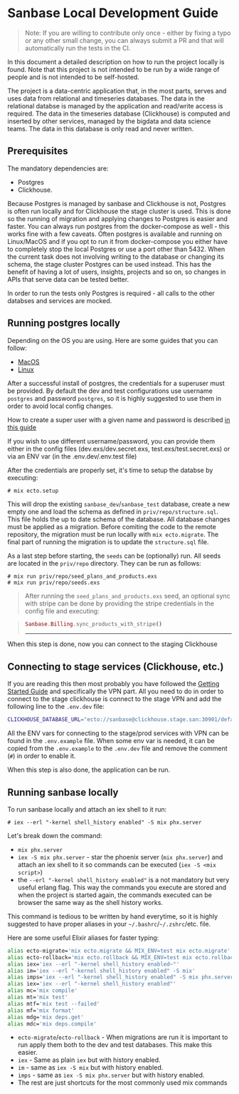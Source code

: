 # Sanbase Local Development Guide

> Note: If you are willing to contribute only once - either by fixing a typo or
> any other small change, you can always submit a PR and that will automatically
> run the tests in the CI.

In this document a detailed description on how to run the project locally is
found. Note that this project is not intended to be run by a wide range of
people and is not intended to be self-hosted.

The project is a data-centric application that, in the most parts, serves and
uses data from relational and timeseries databases. The data in the relational
databse is managed by the application and read/write access is required. The
data in the timeseries database (Clickhouse) is computed and inserted by other
services, managed by the bigdata and data science teams. The data in this
database is only read and never written.

## Prerequisites

The mandatory dependencies are:

- Postgres
- Clickhouse.

Because Postgres is managed by sanbase and Clickhouse is not, Postgres is often
run locally and for Clickhouse the stage cluster is used. This is done so the
running of migration and applying changes to Postgres is easier and faster. You
can always run postgres from the docker-compose as well - this works fine with a
few caveats. Often postgres is available and running on Linux/MacOS and if you
opt to run it from docker-compose you either have to completely stop the local
Postgres or use a port other than 5432. When the current task does not involving
writing to the database or changing its schema, the stage cluster Postgres can
be used instead. This has the benefit of having a lot of users, insights,
projects and so on, so changes in APIs that serve data can be tested better.

In order to run the tests only Postgres is required - all calls to the other
databses and services are mocked.

## Running postgres locally

Depending on the OS you are using. Here are some guides that you can follow:

- [MacOS](https://dataschool.com/learn-sql/how-to-start-a-postgresql-server-on-mac-os-x/)
- [Linux](http://postgresguide.com/setup/install.html)

After a successful install of postgres, the credentials for a superuser must be
provided. By default the dev and test configurations use username `postgres` and
password `postgres`, so it is highly suggested to use them in order to avoid
local config changes.

How to create a super user with a given name and password is described [in this
guide](https://tableplus.com/blog/2018/10/how-to-create-superuser-in-postgresql.html#:~:text=For%20the%20PostgreSQL%20verions%208.1,SUPERUSER%20WITH%20PASSWORD%20'passwordstring'%3B
)

If you wish to use different username/password, you can provide them either in
the config files (dev.exs/dev.secret.exs, test.exs/test.secret.exs) or via an ENV
var (in the .env.dev/.env.test file)

After the credentials are properly set, it's time to setup the databse by executing:

```console
# mix ecto.setup
```

This will drop the existing `sanbase_dev`/`sanbase_test` database, create a new
empty one and load the schema as defined in `priv/repo/structure.sql`. This file
holds the up to date schema of the database. All database changes must be
applied as a migration. Before comiting the code to the remote repository, the
migration must be run locally with `mix ecto.migrate`. The final part of running
the migration is to update the `structure.sql` file.

As a last step before starting, the `seeds` can be (optionally) run. All seeds
are located in the `priv/repo` directory. They can be run as follows:

```console
# mix run priv/repo/seed_plans_and_products.exs
# mix run priv/repo/seeds.exs
```

> After running the `seed_plans_and_products.exs` seed, an optional sync with stripe can be done by providing the stripe credentials in the config file and executing:

> ```elixir
> Sanbase.Billing.sync_products_with_stripe()
> ```
> ---

When this step is done, now you can connect to the staging Clickhouse

## Connecting to stage services (Clickhouse, etc.)

If you are reading this then most probably you have followed the [Getting Started Guide](https://github.com/santiment/devops/wiki/Getting-Started
) and specifically the VPN part. All you need to do in order to connect to the stage clickhouse is connect to the stage VPN and add the following line to the `.env.dev` file:

```bash
CLICKHOUSE_DATABASE_URL="ecto://sanbase@clickhouse.stage.san:30901/default"
```

All the ENV vars for connecting to the stage/prod services with VPN can be found in the `.env.example` file. When some env var is needed, it can be copied from the `.env.example` to the `.env.dev` file and remove the comment (`#`) in order to enable it.

When this step is also done, the application can be run.

## Running sanbase locally

To run sanbase locally and attach an iex shell to it run:

```console
# iex --erl "-kernel shell_history enabled" -S mix phx.server
```

Let's break down the command:
- `mix phx.server`
- `iex -S mix phx.server` - star the phoenix server (`mix phx.server`) and attach an iex shell to it so commands can be executed (`iex -S <mix script>`)
- the `--erl "-kernel shell_history enabled"` is a not mandatory but very useful erlang flag. This way the commands you execute are stored and when the project is started again, the commands executed can be browser the same way as the shell history works.

This command is tedious to be written by hand everytime, so it is highly suggested to have proper aliases in your `~/.bashrc`/`~/.zshrc`/etc. file.

Here are some useful Elixir aliases for faster typing:

```bash
alias ecto-migrate='mix ecto.migrate && MIX_ENV=test mix ecto.migrate'
alias ecto-rollback='mix ecto.rollback && MIX_ENV=test mix ecto.rollback'
alias iex='iex --erl "-kernel shell_history enabled~"'
alias im='iex --erl "-kernel shell_history enabled" -S mix'
alias imps='iex --erl "-kernel shell_history enabled" -S mix phx.server'
alias iex='iex --erl "-kernel shell_history enabled"'
alias mc='mix compile'
alias mt='mix test'
alias mtf='mix test --failed'
alias mf='mix format'
alias mdg='mix deps.get'
alias mdc='mix deps.compile'
```

- `ecto-migrate`/`ecto-rollback` - When migrations are run it is important to run apply them both
to the dev and test databases. This make this easier.
- `iex` - Same as plain `iex` but with history enabled.
- `im` - same as `iex -S mix` but with history enabled.
- `imps` - same as `iex -S mix phx.server` but with history enabled.
- The rest are just shortcuts for the most commonly used mix commands
